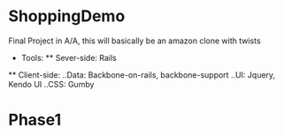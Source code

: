 ShoppingDemo
============

Final Project in A/A, this will basically be an amazon clone with twists


* Tools: 
** Sever-side: Rails

** Client-side: 
  ..Data: Backbone-on-rails, backbone-support
  ..UI:  Jquery, Kendo UI
  ..CSS: Gumby


Phase1
========

  
